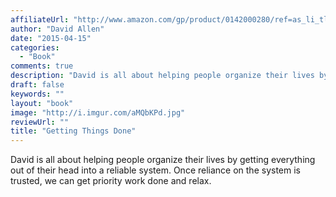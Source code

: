 ```yaml
---
affiliateUrl: "http://www.amazon.com/gp/product/0142000280/ref=as_li_tl?ie=UTF8&camp=1789&creative=390957&creativeASIN=0142000280&linkCode=as2&tag=jaktre-20&linkId=5BP3FRLS6QTLTHLR"
author: "David Allen"
date: "2015-04-15"
categories:
  - "Book"
comments: true
description: "David is all about helping people organize their lives by getting everything out of their head into a reliable system.  Once reliance on the system is"
draft: false
keywords: ""
layout: "book"
image: "http://i.imgur.com/aMQbKPd.jpg"
reviewUrl: ""
title: "Getting Things Done"
---
```


David is all about helping people organize their lives by getting everything out of their head into a reliable system.  Once reliance on the system is trusted, we can get priority work done and relax.
